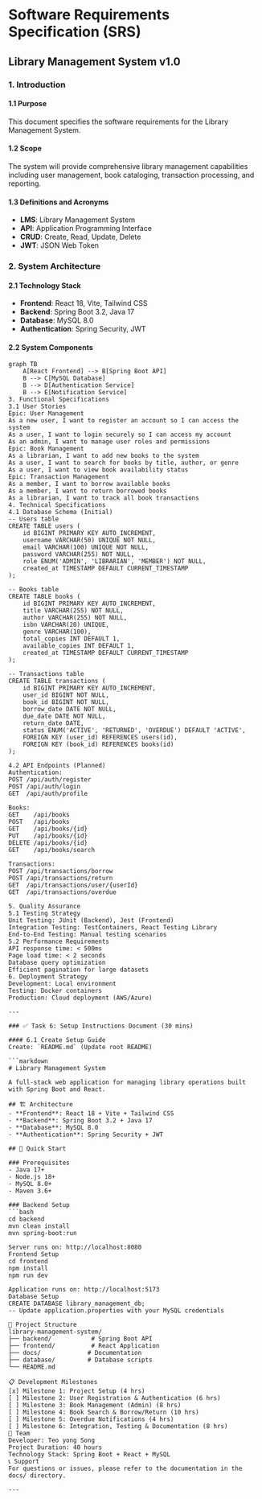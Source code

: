 # Software Requirements Specification (SRS)
## Library Management System v1.0

### 1. Introduction
#### 1.1 Purpose
This document specifies the software requirements for the Library Management System.

#### 1.2 Scope
The system will provide comprehensive library management capabilities including user management, book cataloging, transaction processing, and reporting.

#### 1.3 Definitions and Acronyms
- **LMS**: Library Management System
- **API**: Application Programming Interface
- **CRUD**: Create, Read, Update, Delete
- **JWT**: JSON Web Token

### 2. System Architecture
#### 2.1 Technology Stack
- **Frontend**: React 18, Vite, Tailwind CSS
- **Backend**: Spring Boot 3.2, Java 17
- **Database**: MySQL 8.0
- **Authentication**: Spring Security, JWT

#### 2.2 System Components
```mermaid
graph TB
    A[React Frontend] --> B[Spring Boot API]
    B --> C[MySQL Database]
    B --> D[Authentication Service]
    B --> E[Notification Service]
3. Functional Specifications
3.1 User Stories
Epic: User Management
As a new user, I want to register an account so I can access the system
As a user, I want to login securely so I can access my account
As an admin, I want to manage user roles and permissions
Epic: Book Management
As a librarian, I want to add new books to the system
As a user, I want to search for books by title, author, or genre
As a user, I want to view book availability status
Epic: Transaction Management
As a member, I want to borrow available books
As a member, I want to return borrowed books
As a librarian, I want to track all book transactions
4. Technical Specifications
4.1 Database Schema (Initial)
-- Users table
CREATE TABLE users (
    id BIGINT PRIMARY KEY AUTO_INCREMENT,
    username VARCHAR(50) UNIQUE NOT NULL,
    email VARCHAR(100) UNIQUE NOT NULL,
    password VARCHAR(255) NOT NULL,
    role ENUM('ADMIN', 'LIBRARIAN', 'MEMBER') NOT NULL,
    created_at TIMESTAMP DEFAULT CURRENT_TIMESTAMP
);

-- Books table
CREATE TABLE books (
    id BIGINT PRIMARY KEY AUTO_INCREMENT,
    title VARCHAR(255) NOT NULL,
    author VARCHAR(255) NOT NULL,
    isbn VARCHAR(20) UNIQUE,
    genre VARCHAR(100),
    total_copies INT DEFAULT 1,
    available_copies INT DEFAULT 1,
    created_at TIMESTAMP DEFAULT CURRENT_TIMESTAMP
);

-- Transactions table
CREATE TABLE transactions (
    id BIGINT PRIMARY KEY AUTO_INCREMENT,
    user_id BIGINT NOT NULL,
    book_id BIGINT NOT NULL,
    borrow_date DATE NOT NULL,
    due_date DATE NOT NULL,
    return_date DATE,
    status ENUM('ACTIVE', 'RETURNED', 'OVERDUE') DEFAULT 'ACTIVE',
    FOREIGN KEY (user_id) REFERENCES users(id),
    FOREIGN KEY (book_id) REFERENCES books(id)
);

4.2 API Endpoints (Planned)
Authentication:
POST /api/auth/register
POST /api/auth/login
GET  /api/auth/profile

Books:
GET    /api/books
POST   /api/books
GET    /api/books/{id}
PUT    /api/books/{id}
DELETE /api/books/{id}
GET    /api/books/search

Transactions:
POST /api/transactions/borrow
POST /api/transactions/return
GET  /api/transactions/user/{userId}
GET  /api/transactions/overdue

5. Quality Assurance
5.1 Testing Strategy
Unit Testing: JUnit (Backend), Jest (Frontend)
Integration Testing: TestContainers, React Testing Library
End-to-End Testing: Manual testing scenarios
5.2 Performance Requirements
API response time: < 500ms
Page load time: < 2 seconds
Database query optimization
Efficient pagination for large datasets
6. Deployment Strategy
Development: Local environment
Testing: Docker containers
Production: Cloud deployment (AWS/Azure)

---

### ✅ Task 6: Setup Instructions Document (30 mins)

#### 6.1 Create Setup Guide
Create: `README.md` (Update root README)

```markdown
# Library Management System

A full-stack web application for managing library operations built with Spring Boot and React.

## 🏗️ Architecture
- **Frontend**: React 18 + Vite + Tailwind CSS
- **Backend**: Spring Boot 3.2 + Java 17
- **Database**: MySQL 8.0
- **Authentication**: Spring Security + JWT

## 🚀 Quick Start

### Prerequisites
- Java 17+
- Node.js 18+
- MySQL 8.0+
- Maven 3.6+

### Backend Setup
```bash
cd backend
mvn clean install
mvn spring-boot:run

Server runs on: http://localhost:8080
Frontend Setup
cd frontend
npm install
npm run dev

Application runs on: http://localhost:5173
Database Setup
CREATE DATABASE library_management_db;
-- Update application.properties with your MySQL credentials

📁 Project Structure
library-management-system/
├── backend/           # Spring Boot API
├── frontend/          # React Application  
├── docs/             # Documentation
├── database/         # Database scripts
└── README.md

📋 Development Milestones
[x] Milestone 1: Project Setup (4 hrs)
[ ] Milestone 2: User Registration & Authentication (6 hrs)
[ ] Milestone 3: Book Management (Admin) (8 hrs)
[ ] Milestone 4: Book Search & Borrow/Return (10 hrs)
[ ] Milestone 5: Overdue Notifications (4 hrs)
[ ] Milestone 6: Integration, Testing & Documentation (8 hrs)
👥 Team
Developer: Teo yong Song
Project Duration: 40 hours
Technology Stack: Spring Boot + React + MySQL
📞 Support
For questions or issues, please refer to the documentation in the docs/ directory.

---
